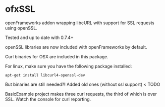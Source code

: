 ofxSSL
======

openFrameworks addon wrapping libcURL with support for SSL requests using openSSL.

Tested and up to date with 0.7.4+

openSSL libraries are now included with openFrameworks by default.

Curl binaries for OSX are included in this package.

For linux, make sure you have the following package installed:

`apt-get install libcurl4-openssl-dev`

But binaries are still needed?! Added old ones (without ssl support) < TODO

BasicExample project makes three curl requests, the third of which is over SSL.  Watch the console for curl reporting.

